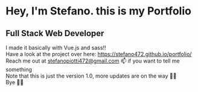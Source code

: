 # Hey, I'm Stefano. this is my Portfolio

## Full Stack Web Developer

I made it basically with Vue.js and sass!! <br>
Have a look at the project over here: https://stefano472.github.io/portfolio/ <br>
Reach me out at stefanopiotti472@gmail.com 📫 if you want to tell me something <br>
Note that this is just the version 1.0, more updates are on the way 🚀🚀<br>
Bye 👋👋
